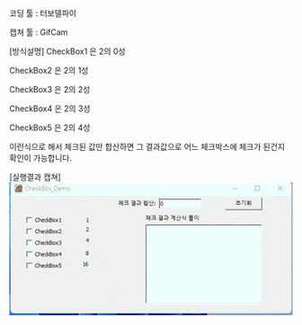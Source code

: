 코딩 툴 : 터보델파이

캡쳐 툴 : GifCam

[방식설명]
CheckBox1 은 2의 0성

CheckBox2 은 2의 1성

CheckBox3 은 2의 2성

CheckBox4 은 2의 3성

CheckBox5 은 2의 4성

이런식으로 해서 체크된 값만 합산하면 그 결과값으로 어느 체크박스에 체크가 된건지 확인이 가능합니다.

[실행결과 캡쳐]
<img src='https://github.com/sigmak/TIL/blob/main/documents/multiple_checkboxs_one_filed/Checkbox_Demo.gif' />
